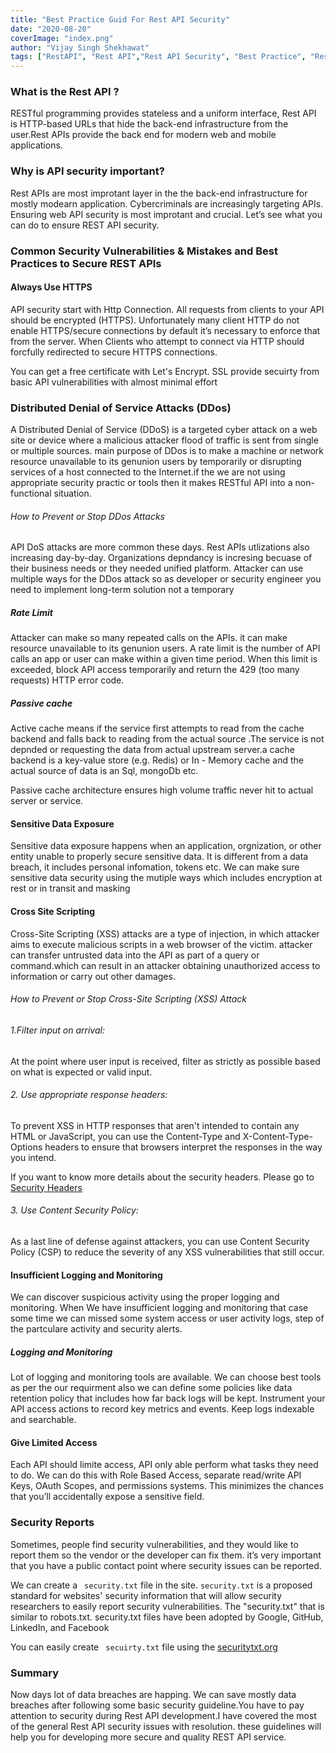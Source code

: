 ```yaml
---
title: "Best Practice Guid For Rest API Security"
date: "2020-08-20"
coverImage: "index.png"
author: "Vijay Singh Shekhawat"
tags: ["RestAPI", "Rest API","Rest API Security", "Best Practice", "Rest API Developer Guide", "Security"]
---
```



### What is the Rest API ?
RESTful programming provides stateless and a uniform interface, Rest API is HTTP-based URLs that hide the back-end infrastructure from the user.Rest APIs provide the back end for modern web and mobile applications. 

### Why is API security important?
Rest APIs are most improtant layer in the the back-end infrastructure for mostly modearn application. Cybercriminals are increasingly targeting APIs. Ensuring web API security is most improtant and crucial. Let’s see what you can do to ensure REST API security.

### Common Security Vulnerabilities & Mistakes and Best Practices to Secure REST APIs

#### Always Use HTTPS 
API security start with Http Connection. All requests from clients to your API should be encrypted (HTTPS). Unfortunately many client HTTP do not enable HTTPS/secure connections by default it’s necessary to enforce that from the server. When Clients who attempt to connect via HTTP should forcfully redirected to secure HTTPS connections. 

You can get a free certificate with Let's Encrypt. SSL provide secuirty from basic API vulnerabilities with almost minimal effort

### Distributed Denial of Service Attacks (DDos)
A Distributed Denial of Service (DDoS) is a targeted cyber attack on a web site or device where a malicious attacker flood of traffic is sent from single or multiple sources. main purpose of DDos is to make a machine or network resource unavailable to its genunion users  by temporarily or disrupting services of a host connected to the Internet.if the we are not using appropriate security practic or tools then it makes RESTful API into a non-functional situation.

###### How to Prevent or Stop DDos Attacks
API DoS attacks are more common these days. Rest APIs utlizations also increasing day-by-day. Organizations depndancy is incresing becuase of their business needs or they needed unified platform. Attacker can use multiple ways for the DDos attack so as developer or security engineer you need to implement long-term solution not a temporary

##### Rate Limit
 Attacker can make so many repeated calls on the APIs. it can make resource unavailable to its genunion users. A rate limit is the number of API calls an app or user can make within a given time period. When this limit is exceeded, block API access temporarily and return the 429 (too many requests) HTTP error code.

##### Passive cache
Active cache means if the service first attempts to read from the cache backend and falls back to reading from the actual source .The service is not depnded or requesting the data from actual upstream server.a cache backend is a key-value store (e.g. Redis) or In - Memory cache and the actual source of data is an Sql, mongoDb etc.

Passive cache architecture ensures high volume traffic never hit to actual server or service.


#### Sensitive Data Exposure
Sensitive data exposure happens when an application, orgnization, or other entity unable to properly secure sensitive data. It is different from a data breach, it includes personal infomation, tokens etc. We can make sure sensitive data security using the 
mutiple ways which includes encryption at rest or in transit and masking 


#### Cross Site Scripting
Cross-Site Scripting (XSS) attacks are a type of injection, in which attacker aims to execute malicious scripts in a web browser of the victim. attacker can transfer untrusted data into the API as part of a query or command.which can result in an attacker obtaining unauthorized access to information or carry out other damages.

###### How to Prevent or Stop Cross-Site Scripting (XSS) Attack

###### 1.Filter input on arrival: 
At the point where user input is received, filter as strictly as possible based on what is expected or valid input.

###### 2. Use appropriate response headers:
To prevent XSS in HTTP responses that aren't intended to contain any HTML or JavaScript, you can use the Content-Type and X-Content-Type-Options headers to ensure that browsers interpret the responses in the way you intend.

If you want to know more details about the security headers. Please go to [Security Headers](https://www.loginradius.com/engineering/blog/http-security-headers/)

###### 3. Use Content Security Policy: 
As a last line of defense against attackers, you can use Content Security Policy (CSP) to reduce the severity of any XSS vulnerabilities that still occur.

#### Insufficient Logging and Monitoring
We can discover suspicious activity using the proper logging and monitoring. When We have insufficient logging and monitoring that case some time we can missed some system access or user activity logs, step of the partculare activity and security alerts. 

##### Logging and Monitoring
Lot of logging and monitoring tools are available. We can choose best tools as per the our requirment also we can define some policies like data retention policy that includes how far back logs will be kept. Instrument your API access actions to record key metrics and events. Keep logs indexable and searchable.

#### Give Limited Access
Each API should limite access, API only able perform what tasks they need to do. We can do this with Role Based Access, separate read/write API Keys, OAuth Scopes, and permissions systems. This minimizes the chances that you’ll accidentally expose a sensitive field.

### Security Reports
Sometimes, people find security vulnerabilities, and they would like to report them so the vendor or the developer can fix them. it’s very important that you have a public contact point where security issues can be reported.

We can create a ` security.txt` file in the site. `security.txt` is a proposed standard for websites' security information that will allow security researchers to easily report security vulnerabilities. The "security.txt" that is similar to robots.txt. security.txt files have been adopted by Google, GitHub, LinkedIn, and Facebook

You can easily create ` secuirty.txt` file using the [securitytxt.org](https://securitytxt.org/) 



### Summary
Now days lot of data breaches are happing. We can save mostly data breaches after following some basic security guideline.You have to pay attention to security during Rest API development.I have covered the most of the general Rest API security issues with resolution. these guidelines will help you for developing more secure and quality REST API service.




